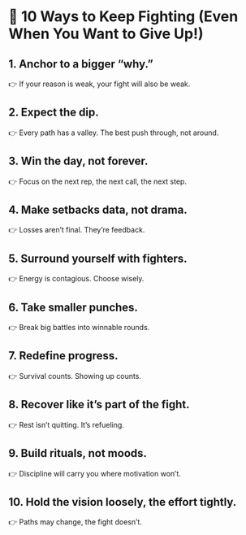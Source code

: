 
# 🥊 10 Ways to Keep Fighting (Even When You Want to Give Up!)

## 1. Anchor to a bigger “why.”

👉 If your reason is weak, your fight will also be weak.

## 2. Expect the dip.

👉 Every path has a valley. The best push through, not around.

## 3. Win the day, not forever.

👉 Focus on the next rep, the next call, the next step.

## 4. Make setbacks data, not drama.

👉 Losses aren’t final. They’re feedback.

## 5. Surround yourself with fighters.

👉 Energy is contagious. Choose wisely.

## 6. Take smaller punches.

👉 Break big battles into winnable rounds.

## 7. Redefine progress.

👉 Survival counts. Showing up counts.

## 8. Recover like it’s part of the fight.

👉 Rest isn’t quitting. It’s refueling.

## 9. Build rituals, not moods.

👉 Discipline will carry you where motivation won’t.

## 10. Hold the vision loosely, the effort tightly.

👉 Paths may change, the fight doesn’t.

